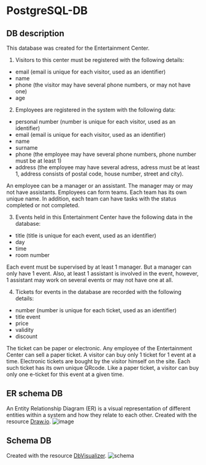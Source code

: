 # PostgreSQL-DB
## DB description
This database was created for the Entertainment Center. 
1. Visitors to this center must be registered with the following details:
- email (email is unique for each visitor, used as an identifier)
- name 
- phone (the visitor may have several phone numbers, or may not have one)
- age
2. Employees are registered in the system with the following data:
- personal number (number is unique for each visitor, used as an identifier)
- email (email is unique for each visitor, used as an identifier)
- name
- surname
- phone (the employee may have several phone numbers, phone number must be at least 1)
- address (the employee may have several adress, adress must be at least 1, address consists of postal code, house number, street and city).

An employee can be a manager or an assistant. The manager may or may not have assistants. 
Employees can form teams. Each team has its own unique name. In addition, each team can have tasks with the status completed or not completed. 

3. Events held in this Entertainment Center have the following data in the database:
- title (title is unique for each event, used as an identifier)
- day
- time
- room number

Each event must be supervised by at least 1 manager. But a manager can only have 1 event. Also, at least 1 assistant is involved in the event, however, 1 assistant may work on several events or may not have one at all.

4. Tickets for events in the database are recorded with the following details:
- number (number is unique for each ticket, used as an identifier)
- title event
- price
- validity
- discount

The ticket can be paper or electronic. Any employee of the Entertainment Center can sell a paper ticket. A visitor can buy only 1 ticket for 1 event at a time. Electronic tickets are bought by the visitor himself on the site. Each such ticket has its own unique QRcode. Like a paper ticket, a visitor can buy only one e-ticket for this event at a given time. 
## ER schema DB
An Entity Relationship Diagram (ER) is a visual representation of different entities within a system and how they relate to each other. 
Created with the resource 
[Draw.io](https://app.diagrams.net/).
![image](https://user-images.githubusercontent.com/87754681/127347177-be9d4d35-69b9-49f1-9c8a-84861b9b1325.png)

## Schema DB
Created with the resource 
[DbVisualizer](https://www.dbvis.com/).
![schema](https://user-images.githubusercontent.com/87754681/126545129-1f18b1a3-c448-4fdc-925e-f750eb8b32ab.png)

